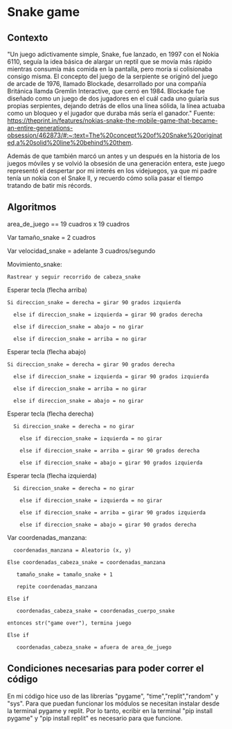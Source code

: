 # Snake game
## Contexto
"Un juego adictivamente simple, Snake, fue lanzado, en 1997 con el Nokia 6110, seguía la idea básica de alargar un reptil que se movía más rápido mientras consumía más comida en la pantalla, pero moría si colisionaba consigo misma.
El concepto del juego de la serpiente se originó del juego de arcade de 1976, llamado Blockade, desarrollado por una compañía Británica llamda Gremlin Interactive, que cerró en 1984. Blockade fue diseñado como un juego de dos jugadores en el cuál cada uno guiaría sus propias serpientes, dejando detrás de ellos una línea sólida, la línea actuaba como un bloqueo y el jugador que duraba más sería el ganador." Fuente: https://theprint.in/features/nokias-snake-the-mobile-game-that-became-an-entire-generations-obsession/462873/#:~:text=The%20concept%20of%20Snake%20originated,a%20solid%20line%20behind%20them.

Además de que también marcó un antes y un después en la historia de los juegos móviles y se volvió la obsesión de una generación entera, este juego representó el despertar por mi interés en los videjuegos, ya que mi padre tenía un nokia con el Snake II, y recuerdo cómo solía pasar el tiempo tratando de batir mis récords.

## Algoritmos 
area_de_juego == 19 cuadros x 19 cuadros
  
Var tamaño_snake = 2 cuadros

  Var velocidad_snake =  adelante 3 cuadros/segundo
  
  Movimiento_snake:
  
    Rastrear y seguir recorrido de cabeza_snake
    
  Esperar tecla (flecha arriba) 
  
    Si direccion_snake = derecha = girar 90 grados izquierda
    
      else if direccion_snake = izquierda = girar 90 grados derecha
      
      else if direccion_snake = abajo = no girar
      
      else if direccion_snake = arriba = no girar
      
  Esperar tecla (flecha abajo)
  
    Si direccion_snake = derecha = girar 90 grados derecha
    
      else if direccion_snake = izquierda = girar 90 grados izquierda
      
      else if direccion_snake = arriba = no girar
      
      else if direccion_snake = abajo = no girar
      
Esperar tecla (flecha derecha)

      Si direccion_snake = derecha = no girar
      
        else if direccion_snake = izquierda = no girar
        
        else if direccion_snake = arriba = girar 90 grados derecha
        
        else if direccion_snake = abajo = girar 90 grados izquierda
        
Esperar tecla (flecha izquierda)

      Si direccion_snake = derecha = no girar
      
        else if direccion_snake = izquierda = no girar
        
        else if direccion_snake = arriba = girar 90 grados izquierda
        
        else if direccion_snake = abajo = girar 90 grados derecha
        
Var coordenadas_manzana:

      coordenadas_manzana = Aleatorio (x, y)
      
    Else coordenadas_cabeza_snake = coordenadas_manzana
    
       tamaño_snake = tamaño_snake + 1
       
       repite coordenadas_manzana
       
    Else if
    
       coordenadas_cabeza_snake = coordenadas_cuerpo_snake
       
    entonces str("game over"), termina juego
    
    Else if
    
       coordenadas_cabeza_snake = afuera de area_de_juego

## Condiciones necesarias para poder correr el código
En mi código hice uso de las librerías "pygame", "time","replit","random" y "sys". Para que puedan funcionar los módulos se necesitan instalar desde la terminal pygame y replit. Por lo tanto, ecribir en la terminal "pip install pygame" y "pip install replit" es necesario para que funcione.


  

